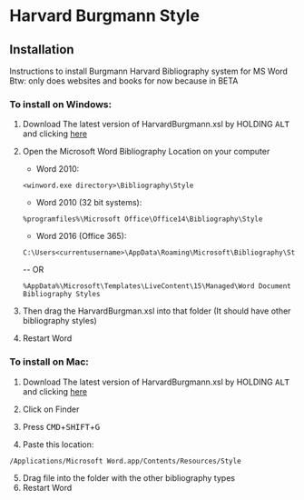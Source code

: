 # Harvard Burgmann Style

## Installation

Instructions to install Burgmann Harvard Bibliography system for MS Word
Btw: only does websites and books for now because in BETA

### To install on Windows:
1. Download The latest version of HarvardBurgmann.xsl by HOLDING <kbd>ALT</kbd> and clicking [here](https://cdn.rawgit.com/sauravyash/BurgmannHarvard-MS-Word/356b0fba/BurgmannHarvard.xsl)
2. Open the Microsoft Word Bibliography Location on your computer
    - Word 2010:
	```
	<winword.exe directory>\Bibliography\Style
	```

    - Word 2010 (32 bit systems):
	```
	%programfiles%\Microsoft Office\Office14\Bibliography\Style
	```

    - Word 2016 (Office 365):
	```
	C:\Users<currentusername>\AppData\Roaming\Microsoft\Bibliography\Style
	```
    -- OR
	```
	%AppData%\Microsoft\Templates\LiveContent\15\Managed\Word Document Bibliography Styles
	```

3. Then drag the HarvardBurgman.xsl into that folder (It should have other bibliography styles)

4. Restart Word

### To install on Mac:
1. Download The latest version of HarvardBurgmann.xsl by HOLDING <kbd>ALT</kbd> and clicking [here](https://cdn.rawgit.com/sauravyash/BurgmannHarvard-MS-Word/356b0fba/BurgmannHarvard.xsl)

2. Click on Finder
3. Press <kbd>CMD</kbd>+<kbd>SHIFT</kbd>+<kbd>G</kbd>
4. Paste this location:
```
/Applications/Microsoft Word.app/Contents/Resources/Style
```
5. Drag file into the folder with the other bibliography types
6. Restart Word

